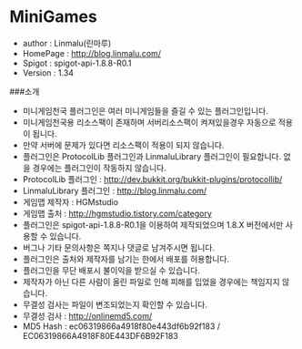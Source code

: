 # MiniGames

 - author : Linmalu(린마루)
 - HomePage : http://blog.linmalu.com/
 - Spigot : spigot-api-1.8.8-R0.1
 - Version : 1.34

###소개
- 미니게임천국 플러그인은 여러 미니게임들을 즐길 수 있는 플러그인입니다.
- 미니게임천국용 리소스팩이 존재하며 서버리소스팩이 켜져있을경우 자동으로 적용이 됩니다.
- 만약 서버에 문제가 있다면 리소스팩이 적용이 되지 않습니다.
- 플러그인은 ProtocolLib 플러그인과 LinmaluLibrary 플러그인이 필요합니다. 없을 경우에는 플러그인이 작동하지 않습니다.
- ProtocolLib 플러그인 : http://dev.bukkit.org/bukkit-plugins/protocollib/
- LinmaluLibrary 플러그인 : http://blog.linmalu.com/
- 게임맵 제작자 : HGMstudio
- 게임맵 출처 : http://hgmstudio.tistory.com/category
- 플러그인은 spigot-api-1.8.8-R0.1을 이용하여 제작되었으며 1.8.X 버전에서만 사용할 수 있습니다.
- 버그나 기타 문의사항은 쪽지나 댓글로 남겨주시면 됩니다.
- 플러그인은 출처와 제작자를 남기는 한에서 배포를 허용합니다.
- 플러그인을 무단 배포시 불이익을 받으실 수 있습니다.
- 제작자가 아닌 다른 사람이 올린 파일로 인해 피해를 입었을 경우에는 책임지지 않습니다.
- 무결성 검사는 파일이 변조되었는지 확인할 수 있습니다.
- 무결성 검사 : http://onlinemd5.com/
- MD5 Hash : ec06319866a4918f80e443df6b92f183 / EC06319866A4918F80E443DF6B92F183
